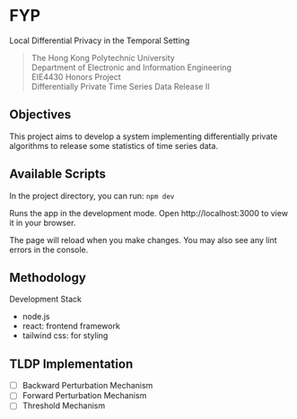 # FYP

Local Differential Privacy in the Temporal Setting

> The Hong Kong Polytechnic University <br/>
> Department of Electronic and Information Engineering <br/>
> EIE4430 Honors Project <br/>
> Differentially Private Time Series Data Release II <br/>

## Objectives

This project aims to develop a system implementing differentially private algorithms to release some statistics of time series data.

## Available Scripts

In the project directory, you can run:
`npm dev`

Runs the app in the development mode.
Open http://localhost:3000 to view it in your browser.

The page will reload when you make changes.
You may also see any lint errors in the console.

## Methodology

Development Stack

- node.js
- react: frontend framework
- tailwind css: for styling

## TLDP Implementation

- [ ] Backward Perturbation Mechanism
- [ ] Forward Perturbation Mechanism
- [ ] Threshold Mechanism

